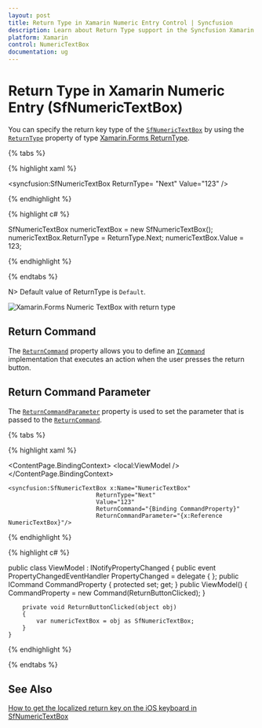 ```yaml
---
layout: post
title: Return Type in Xamarin Numeric Entry Control | Syncfusion
description: Learn about Return Type support in the Syncfusion Xamarin Numeric Entry (SfNumericTextBox) control.
platform: Xamarin
control: NumericTextBox
documentation: ug
---
```

# Return Type in Xamarin Numeric Entry (SfNumericTextBox)

You can specify the return key type of the [`SfNumericTextBox`](https://help.syncfusion.com/cr/xamarin/Syncfusion.SfNumericTextBox.XForms.SfNumericTextBox.html) by using the [`ReturnType`](https://help.syncfusion.com/cr/xamarin/Syncfusion.SfNumericTextBox.XForms.SfNumericTextBox.html#Syncfusion_SfNumericTextBox_XForms_SfNumericTextBox_ReturnType) property of type [Xamarin.Forms ReturnType](https://learn.microsoft.com/en-us/dotnet/api/xamarin.forms.entry.returntype?view=xamarin-forms).

{% tabs %}

{% highlight xaml %}

<syncfusion:SfNumericTextBox ReturnType= "Next" Value="123" />
	
{% endhighlight %}

{% highlight c# %}

SfNumericTextBox numericTextBox = new SfNumericTextBox();
numericTextBox.ReturnType = ReturnType.Next;
numericTextBox.Value = 123;

{% endhighlight %}

{% endtabs %}

N> Default value of ReturnType is `Default`.

![Xamarin.Forms Numeric TextBox with return type](images/retureType.PNG)

## Return Command

The [`ReturnCommand`](https://help.syncfusion.com/cr/xamarin/Syncfusion.SfNumericTextBox.XForms.SfNumericTextBox.html#Syncfusion_SfNumericTextBox_XForms_SfNumericTextBox_ReturnCommand) property allows you to define an [`ICommand`](https://learn.microsoft.com/en-us/dotnet/api/system.windows.input.icommand?view=netframework-4.8) implementation that executes an action when the user presses the return button.

## Return Command Parameter

The [`ReturnCommandParameter`](https://help.syncfusion.com/cr/xamarin/Syncfusion.SfNumericTextBox.XForms.SfNumericTextBox.html#Syncfusion_SfNumericTextBox_XForms_SfNumericTextBox_ReturnCommandParameter) property is used to set the parameter that is passed to the [`ReturnCommand`](https://help.syncfusion.com/cr/xamarin/Syncfusion.SfNumericTextBox.XForms.SfNumericTextBox.html#Syncfusion_SfNumericTextBox_XForms_SfNumericTextBox_ReturnCommand).

{% tabs %}

{% highlight xaml %}

  <ContentPage.BindingContext>
    <local:ViewModel />
 </ContentPage.BindingContext>

	<syncfusion:SfNumericTextBox x:Name="NumericTextBox"
                             ReturnType="Next"
                             Value="123"
                             ReturnCommand="{Binding CommandProperty}"
                             ReturnCommandParameter="{x:Reference NumericTextBox}"/>
                             	
{% endhighlight %}

{% highlight c# %}

  public class ViewModel : INotifyPropertyChanged
    {
        public event PropertyChangedEventHandler PropertyChanged = delegate { };
        public ICommand CommandProperty { protected set; get; }
        public ViewModel()
        {
            CommandProperty = new Command(ReturnButtonClicked);
        }
        
        private void ReturnButtonClicked(object obj)
        {
            var numericTextBox = obj as SfNumericTextBox;
        }
    }

{% endhighlight %}

{% endtabs %}

## See Also

[How to get the localized return key on the iOS keyboard in SfNumericTextBox](https://support.syncfusion.com/kb/article/10234/how-to-get-the-localized-return-key-on-the-ios-keyboard-in-xamarin-forms-numeric-controls)
